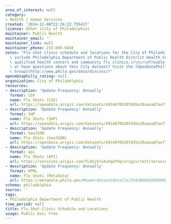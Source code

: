 ```yaml
---
area_of_interest: null
category:
- Health / Human Services
created: '2014-12-08T22:26:22.755417'
license: Other (City of Philadelphia)
maintainer: Public Health
maintainer_email: ''
maintainer_link: null
maintainer_phone: 215-685-6458
notes: "Flu shot clinic schedule and locations for the City of Philadelphia. Locations\
  \ include Philadelphia Department of Public Health District Health Centers, federally\
  \ qualified health centers and community flu clinics.\r\n\r\nTrouble downloading\
  \ or have questions about this City dataset? Visit the [OpenDataPhilly Discussion\
  \ Group](http://www.phila.gov/data/discuss/)"
opendataphilly_rating: null
organization: City of Philadelphia
resources:
- description: 'Update Frequency: Annually'
  format: CSV
  name: Flu Shots (CSV)
  url: https://opendata.arcgis.com/datasets/4914670b28fd45e28aaead7aef1ff0cd_0.csv
- description: 'Update Frequency: Annually'
  format: SHP
  name: Flu Shots (SHP)
  url: https://opendata.arcgis.com/datasets/4914670b28fd45e28aaead7aef1ff0cd_0.zip
- description: 'Update Frequency: Annually'
  format: GeoJSON
  name: Flu Shots (GeoJSON)
  url: https://opendata.arcgis.com/datasets/4914670b28fd45e28aaead7aef1ff0cd_0.geojson
- description: 'Update Frequency: Annually'
  format: api
  name: Flu Shots (API)
  url: https://services.arcgis.com/fLeGjb7u4uXqeF9q/arcgis/rest/services/Flu_shot/FeatureServer/0/query?outFields=*&where=1%3D1
- description: 'Update Frequency: Annually'
  format: HTML
  name: Flu Shots (Metadata)
  url: https://metadata.phila.gov/#home/datasetdetails/5543868920583086178c4f8d/representationdetails/55438adc9b989a05172d0d94/
schema: philadelphia
source: ''
tags:
- Philadelphia Department of Public Health
time_period: null
title: Flu Shot Clinic Schedule and Locations
usage: Public Use; Free
---
```

